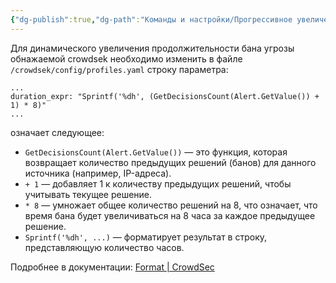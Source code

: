 ```yaml
---
{"dg-publish":true,"dg-path":"Команды и настройки/Прогрессивное увеличение времени бана для Crowdsec.md","permalink":"/komandy-i-nastrojki/progressivnoe-uvelichenie-vremeni-bana-dlya-crowdsec/","tags":[""],"updated":"2024-10-09T00:43:21+03:00"}
---
```



Для динамического увеличения продолжительности бана угрозы обнажаемой  crowdsek необходимо изменить в файле `/crowdsek/config/profiles.yaml` строку параметра:
```shell
...
duration_expr: "Sprintf('%dh', (GetDecisionsCount(Alert.GetValue()) + 1) * 8)"
...
```

означает следующее:
- `GetDecisionsCount(Alert.GetValue())` — это функция, которая возвращает количество предыдущих решений (банов) для данного источника (например, IP-адреса).
- `+ 1` — добавляет 1 к количеству предыдущих решений, чтобы учитывать текущее решение.
- `* 8` — умножает общее количество решений на 8, что означает, что время бана будет увеличиваться на 8 часа за каждое предыдущее решение.
- `Sprintf('%dh', ...)` — форматирует результат в строку, представляющую количество часов.

Подробнее в документации: [Format | CrowdSec](https://docs.crowdsec.net/docs/next/profiles/format/#duration_expr)